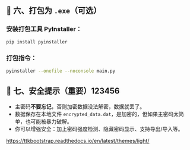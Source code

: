 ## 💾 六、打包为 `.exe`（可选）

### 安装打包工具 PyInstaller：



```bash
pip install pyinstaller
```

### 打包指令：



```bash
pyinstaller --onefile --noconsole main.py
```



## 🔐 七、安全提示（重要）123456

- 主密码**不要忘记**，否则加密数据没法解密，数据就丢了。
- 数据保存在本地文件 `encrypted_data.dat`，是加密的，但如果主密码太简单，也可能被暴力破解。
- 你可以增强安全：加上密码强度检测、隐藏密码显示、支持导出/导入等。





https://ttkbootstrap.readthedocs.io/en/latest/themes/light/